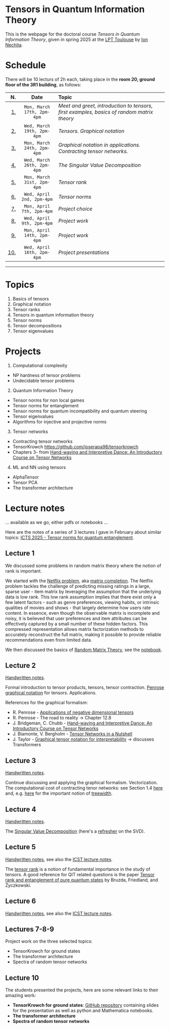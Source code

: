 # Tensors in Quantum Information Theory

This is the webpage for the doctoral course _Tensors in Quantum Information Theory_, given in spring 2025 at the [LPT Toulouse](https://lpt.univ-tlse3.fr/en/) by [Ion Nechita](https://ion.nechita.net/). 

# Schedule 
There will be 10 lecturs of 2h each, taking place in the **room 20, ground floor of the 3R1 building**, as follows: 

|N.| Date | Topic | 
| ---: | :---: | :--- | 
| [1.](#lecture-1)  | `Mon, March 17th, 2pm-4pm` | *Meet and greet, introduction to tensors, first examples, basics of random matrix theory*
| [2.](#lecture-2)  | `Wed, March 19th, 2pm-4pm` | *Tensors. Graphical notation*
| [3.](#lecture-3)  | `Mon, March 24th, 2pm-4pm` | *Graphical notation in applications. Contracting tensor networks.*
| [4.](#lecture-4)  | `Wed, March 26th, 2pm-4pm` | *The Singular Value Decomposition*
| [5.](#lecture-5)  | `Mon, March 31st, 2pm-4pm` | *Tensor rank*
| [6.](#lecture-6)  | `Wed, April 2nd, 2pm-4pm` | *Tensor norms*
| [7.](#lectures-7-8-9)  | `Mon, April 7th, 2pm-4pm` | *Project choice*
| [8.](#lectures-7-8-9)  | `Wed, April 9th, 2pm-4pm` | *Project work*
| [9.](#lectures-7-8-9)  | `Mon, April 14th, 2pm-4pm` | *Project work*
| [10.](#lecture-10) | `Wed, April 16th, 2pm-4pm` | *Project presentations*
---

# Topics
1. Basics of tensors
2. Graphical notation
3. Tensor ranks 
4. Tensors in quantum information theory 
5. Tensor norms
6. Tensor decompositions
7. Tensor eigenvalues

# Projects

1.	Computational complexity 
  - NP hardness of tensor problems
  - Undecidable tensor problems
2. Quantum Information Theory 
  - Tensor norms for non local games
  - Tensor norms for entanglement
  - Tensor norms for quantum incompatibility and quantum steering
  - Tensor eigenvalues
  - Algorithms for injective and projective norms
3. Tensor networks
  - Contracting tensor networks
  - TensorKrowch https://github.com/joserapa98/tensorkrowch
  - Chapters 3- from [Hand-waving and Interpretive Dance: An Introductory Course on Tensor Networks](https://arxiv.org/abs/1603.03039)
4. ML and NN using tensors
  - AlphaTensor
  - Tensor PCA
  - The transformer architecture


# Lecture notes
... available as we go, either pdfs or notebooks ...

Here are the notes of a series of 3 lectures I gave in February about similar topics: [ICTS 2025 - Tensor norms for quantum entanglement](https://ion.nechita.net/assets/pages/teaching/icts-2025-tensor-norms-for-quantum-entanglement.html). 

## Lecture 1

We discussed some problems in random matrix theory where the notion of rank is important. 

We started with the [Netflix problem](https://www.nytimes.com/2008/11/23/magazine/23Netflix-t.html), aka [matrix completion](https://en.wikipedia.org/wiki/Matrix_completion). The Netflix problem tackles the challenge of predicting missing ratings in a large, sparse user - item matrix by leveraging the assumption that the underlying data is low rank. This low rank assumption implies that there exist only a few latent factors - such as genre preferences, viewing habits, or intrinsic qualities of movies and shows - that largely determine how users rate content. In essence, even though the observable matrix is incomplete and noisy, it is believed that user preferences and item attributes can be effectively captured by a small number of these hidden factors. This compressed representation allows matrix factorization methods to accurately reconstruct the full matrix, making it possible to provide reliable recommendations even from limited data.

We then discussed the basics of [Random Matrix Theory](https://en.wikipedia.org/wiki/Random_matrix), see the [notebook](/assets/basics-of-RMT.ipynb). 

## Lecture 2

[Handwritten notes](/assets/graphical-notation-for-tensors.pdf).

Formal introduction to tensor products, tensors, tensor contraction. [Penrose graphical notation](https://en.wikipedia.org/wiki/Penrose_graphical_notation) for tensors. Applications. 

References for the graphical formalism: 
-  R. Penrose - [Applications of negative dimensional tensors](https://www.mscs.dal.ca/%7Eselinger/papers/graphical-bib/public/Penrose-applications-of-negative-dimensional-tensors.pdf)
-  R. Penrose - The road to reality -> Chapter 12.8
-  J. Bridgeman, C. Chubb - [Hand-waving and Interpretive Dance: An Introductory Course on Tensor Networks](https://arxiv.org/abs/1603.03039)
-  J. Biamonte, V. Bergholm - [Tensor Networks in a Nutshell](https://arxiv.org/abs/1708.00006)
-  J. Taylor - [Graphical tensor notation for interpretability](https://www.lesswrong.com/posts/BQKKQiBmc63fwjDrj/graphical-tensor-notation-for-interpretability) -> discusses Transformers

## Lecture 3

[Handwritten notes](/assets/graphical-notation-for-tensors.pdf).

Continue discussing and applying the graphical formalism. Vectorization. The computational cost of contracting tenor networks: see Section 1.4 [here](https://arxiv.org/abs/1603.03039) and, e.g. [here](https://arxiv.org/abs/quant-ph/0511069) for the important notion of [treewidth](https://en.wikipedia.org/wiki/Treewidth). 

## Lecture 4

[Handwritten notes](/assets/SVD.pdf).

The [Singular Value Decomposition](https://en.wikipedia.org/wiki/Singular_value_decomposition) (here's a [refresher](https://www-users.cse.umn.edu/~lerman/math5467/svd.pdf) on the SVD). 

## Lecture 5

[Handwritten notes](/assets/Tensor-rank.pdf), see also the [ICST lecture notes](https://ion.nechita.net/assets/pages/teaching/icts-2025-tensor-norms-for-quantum-entanglement.html).

The [tensor rank](https://en.wikipedia.org/wiki/Tensor_rank_decomposition) is a notion of fundamental importance in the study of tensors. A good reference for QIT related questions is the paper [Tensor rank and entanglement of pure quantum states](https://arxiv.org/abs/1912.06854) by Bruzda, Friedland, and Życzkowski.

## Lecture 6

[Handwritten notes](/assets/Tensor-norms.pdf), see also the [ICST lecture notes](https://ion.nechita.net/assets/pages/teaching/icts-2025-tensor-norms-for-quantum-entanglement.html).

## Lectures 7-8-9

Project work on the three selected topics:

- TensorKrowch for ground states
- The transformer architecture
- Spectra of random tensor networks

## Lecture 10

The students presented the projects, here are some relevant links to their amazing work: 

- **TensorKrowch for ground states**: [GitHub repository](https://github.com/inechita/tensors2025-project-ground-state-tensor-network) containing slides for the presentation as well as python and Mathematica notebooks. 
- **The transformer architecture**
- **Spectra of random tensor networks**

